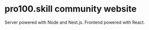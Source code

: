 #  pro100.skill community website

Server powered with Node and Nest.js.
Frontend powered with React.